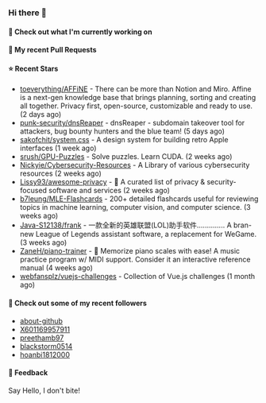 ### Hi there 👋

#### 👷 Check out what I'm currently working on

#### 🔨 My recent Pull Requests


#### ⭐ Recent Stars

- [toeverything/AFFiNE](https://github.com/toeverything/AFFiNE) - There can be more than Notion and Miro. Affine is a next-gen knowledge base that brings planning, sorting and creating all together. Privacy first, open-source, customizable and ready to use.  (2 days ago)
- [punk-security/dnsReaper](https://github.com/punk-security/dnsReaper) - dnsReaper - subdomain takeover tool for attackers, bug bounty hunters and the blue team! (5 days ago)
- [sakofchit/system.css](https://github.com/sakofchit/system.css) - A design system for building retro Apple interfaces (1 week ago)
- [srush/GPU-Puzzles](https://github.com/srush/GPU-Puzzles) - Solve puzzles. Learn CUDA. (2 weeks ago)
- [Nickyie/Cybersecurity-Resources](https://github.com/Nickyie/Cybersecurity-Resources) - A Library of various cybersecurity resources (2 weeks ago)
- [Lissy93/awesome-privacy](https://github.com/Lissy93/awesome-privacy) - 🦄  A curated list of privacy &amp; security-focused software and services (2 weeks ago)
- [b7leung/MLE-Flashcards](https://github.com/b7leung/MLE-Flashcards) - 200&#43; detailed flashcards useful for reviewing topics in machine learning, computer vision, and computer science. (3 weeks ago)
- [Java-S12138/frank](https://github.com/Java-S12138/frank) - 一款全新的英雄联盟(LOL)助手软件.............. A bran-new League of Legends assistant software, a replacement for WeGame. (3 weeks ago)
- [ZaneH/piano-trainer](https://github.com/ZaneH/piano-trainer) - 🎹 Memorize piano scales with ease! A music practice program w/ MIDI support. Consider it an interactive reference manual (4 weeks ago)
- [webfansplz/vuejs-challenges](https://github.com/webfansplz/vuejs-challenges) - Collection of Vue.js challenges (1 month ago)

#### 👯 Check out some of my recent followers

- [about-github](https://github.com/about-github)
- [X601169957911](https://github.com/X601169957911)
- [preethamb97](https://github.com/preethamb97)
- [blackstorm0514](https://github.com/blackstorm0514)
- [hoanbi1812000](https://github.com/hoanbi1812000)

#### 💬 Feedback

Say Hello, I don't bite!